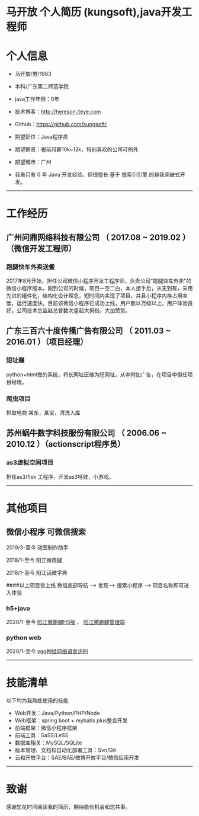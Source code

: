 # 马开放 个人简历 (kungsoft),java开发工程师

# 个人信息

 - 马开放/男/1983 
 - 本科/广东第二师范学院 
 - java工作年限：0年
 - 技术博客：http://hereson.iteye.com 
 - Github：https://github.com/kungsoft/

 - 期望职位：Java程序员
 - 期望薪资：税前月薪10k~12k，特别喜欢的公司可例外
 - 期望城市：广州
 - 我虽只有 0 年 Java 开发经验，但很擅长 基于 搜索引引擎 的自我突破式开发。

---

# 工作经历


## 广州问鼎网络科技有限公司 （ 2017.08 ~ 2019.02 ）（微信开发工程师）

### 跑腿快车外卖送餐 
2017年8月开始，担任公司微信小程序开发工程序师，负责公司“跑腿快车外卖”的微信小程序版本。刚到公司的时候，项目一空二白，本人接手后，从无到有，采用先进的组件化，结构化设计理念，短时间内实现了项目，并且小程序内存占用率低，运行速度快。目前该微信小程序已成功上线，用户数以万级以上，用户体验良好。公司技术总监赵总曾数次竖起大拇指，大加赞赏。

## 广东三百六十度传播广告有限公司 （ 2011.03 ~ 2016.01 ）（项目经理）

### 短址赚 
python+html做的系统，将长网址压缩为短网址，从中附加广告，在项目中担任项目经理。

### 爬虫项目 
抓取电商 某东，某宝，清洗入库

## 苏州蜗牛数字科技服份有限公司 （ 2006.06 ~ 2010.12 ）（actionscript程序员）

### as3虚拟空间项目 
担任as3/flex 工程序，开发as3特效，小游戏。

---
# 其他项目

## 微信小程序 可微信搜索
2019/3-至今 动图制作助手

2018/1-至今 阳江微跑腿

2018/1-至今 阳江话微字典


####以上项目皆上线 微信底部导航 --> 发现--> 搜索小程序 --> 项目名称即可进入体验

### h5+java

2020/1-至今 [阳江微跑腿H5版](http://www.yjfeng.com/h5) 、 [阳江微跑腿管理端](http://www.yjfen.com/de)

### python web
2020/1-至今 [vgg神经网络语音识别](https://yjv.yjfeng.com)

---

# 技能清单
以下均为我熟练使用的技能

- Web开发：Java/Python/PHP/Node
- Web框架：spring boot + mybatis plus整合开发
- 前端框架：微信小程序框架
- 前端工具：SaSS/LeSS
- 数据库相关：MySQL/SQLite
- 版本管理、文档和自动化部署工具：Svn/Git
- 云和开放平台：SAE/BAE/微博开放平台/微信应用开发

---

# 致谢
感谢您花时间阅读我的简历，期待能有机会和您共事。
